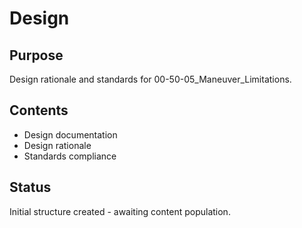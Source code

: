 # Design

## Purpose
Design rationale and standards for 00-50-05_Maneuver_Limitations.

## Contents
- Design documentation
- Design rationale
- Standards compliance

## Status
Initial structure created - awaiting content population.
